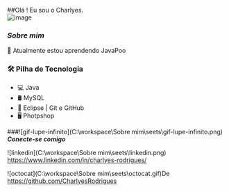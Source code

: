 ##Olá ! Eu sou o Charlyes.       
![image](https://user-images.githubusercontent.com/98665329/158025166-7825bafa-8a24-46d6-bace-c22097e4e216.png)
### **_Sobre mim_**
🔭 Atualmente estou aprendendo JavaPoo
### **🛠 Pilha de Tecnologia**

- 💻 Java
- 🛢   MySQL
- 🔧  Eclipse | Git e GitHub
- 🖥   Photpshop

###![gif-lupe-infinito](C:\workspace\Sobre mim\seets\gif-lupe-infinito.png) **_Conecte-se comigo_**

![linkedin](C:\workspace\Sobre mim\seets\linkedin.png) https://www.linkedin.com/in/charlyes-rodrigues/



![octocat](C:\workspace\Sobre mim\seets\octocat.gif)De https://github.com/CharlyesRodrigues
